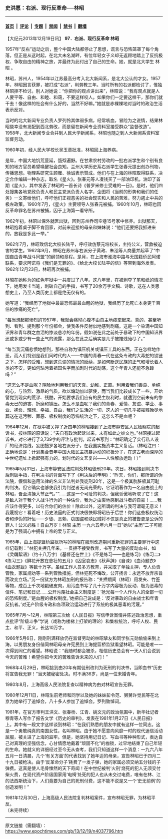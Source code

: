 ### 史洪愿：右派、现行反革命──林昭

---

#### [首页](../../../..?n4037796) &nbsp;|&nbsp; [评论](../../../../../epoch-comment?n4037796) &nbsp;|&nbsp; [专题](../../../../../epoch-special?n4037796) &nbsp;|&nbsp; [禁闻](../../../../../epoch-news?n4037796) &nbsp;|&nbsp; [禁书](../../../../../books?n4037796) &nbsp;|&nbsp; [翻墙](https://github.com/gfw-breaker/nogfw/blob/master/README.md?n4037796)


<div class="post_content" id="artbody" itemprop="articleBody">
 <!-- article content begin -->
 <p>
  【大纪元2013年12月19日讯】
  <b>
   97．右派、现行反革命
   <ok href="https://www.epochtimes.com/gb/tag/%E6%9E%97%E6%98%AD.html">
    林昭
   </ok>
  </b>
 </p>
 <p>
  1957年“反右”运动之后，整个中国大陆都停止了思想，谎言与恐怖笼罩了每个角落，但正是从这时起，在北大未名湖畔，有位年轻女子义却无返顾地踏上了反抗极权、争取自由的精神之旅，并最终为此付出了自己的生命。她，就是北大学生
  <ok href="https://www.epochtimes.com/gb/tag/%E6%9E%97%E6%98%AD.html">
   林昭
  </ok>
  。
 </p>
 <p>
  林昭，苏州人，1954年以江苏最高分考入北大新闻系，是北大公认的才女。1957年，林昭因言获罪，被打成“右派”，判劳教三年。当时所有的右派都检讨了，惟独林昭拒不检讨。别人对她说：“你把你的观点讲出来”，林昭说：“我有观点就是人人要平等、自由、和睦、和蔼，不要这样咬人。如果你们一定要这样干，那你们就干去！像这样的社会有什么好的，当然不好嘛。”她就是赤裸裸地对当时的政治生活表示反对。
 </p>
 <p>
  当时的北大新闻专业负责人罗列怜其体弱多病，经常咳血，冒险为之说情，结果林昭侥幸没有发配到西北劳改，而是留在新闻专业资料室接受群众“监督改造”。1958年，北大新闻专业合并到人民大学新闻系，林昭也随之到人大新闻系资料室监督劳动。
 </p>
 <p>
  1960年初，经人民大学校长吴玉章批准，林昭回上海养病。
 </p>
 <p>
  是年，中国大地饥荒蔓延，饿殍遍野。在甘肃农村劳改的一批右派学生和个别有良知的地方官员希望唤醒社会良知。兰州大学历史系右派学生张春元提出创办刊物，传播思想。物理系研究生顾雁、徐诚表示赞成。他们与在上海的林昭取得联系，决定合作编辑一种杂志，取名《星火》。张春元等人凑钱买了一部油印机，油印了首期《星火》，其中发表了林昭的一首长诗《普罗米修士受难的一日》。是时，他们四处搜集各地党政负责人和民主党派负责人名字，企图将《当前的形势和我们的任务》一文寄给他们，呼吁他们正视恶劣的社会现实和人民的苦难，努力遏止中共的极左政策。1960年7月，《星火》主要领导人张春元被捕。1960年10月，林昭也因反革命罪名在苏州被捕，囚于上海第一看守所。
 </p>
 <p>
  1962年初，林昭以保外就医出狱，回到苏州乔司空巷15号家中修养。出狱那天，林昭抱着桌子脚不肯回家，对前来迎接的母亲和妹妹说：“他们还要把我抓进来的，放我是多此一举。”
 </p>
 <p>
  1962年7月，林昭致信北大校长陆平，呼吁效仿蔡元培校长，主持公义，营救被迫害的学生。1962年9月，林昭在苏州与右派分子黄政、朱泓等人商量并起草了“中国自由青年战斗同盟”的纲领和章程。是月，在上海市淮海中路与无国籍侨民阿诺联系，要求阿诺将《我们是无罪的》、《给北大校长陆平的信》等带到海外发表。1962年12月23日，林昭再次被捕。
 </p>
 <p>
  林昭在她称为的红色牢狱中一共度过了八年。这八年里，在被剥夺了笔和纸的情况下，她用发卡当笔，刺破自己的手指，书写了20余万字文稿、诗歌，这在人类思想史上，乃至人类历史上都是绝无仅有的。
 </p>
 <p>
  她写道：“我经历了地狱中最最恐怖最最血醒的地狱，我经历了比死亡本身更千百倍的惨痛的死亡”。
 </p>
 <p>
  “每当想起那惨烈的1957年，我就会痛彻心腹不由自主地痉挛起来。真的，甚至听到、看到、提到那个年份都会，使我条件反射似地感到剧痛。这是一个染满中国知识界和青年群之血泪的惨淡悲凉的年份。假如说在此之前处于暴政下的中国知识界还或多或少有一些正气的流露，那么在此之后确实是几乎被摧残殆尽了。”
 </p>
 <p>
  “每当我沉痛悲愤地想到，那些自称为镇压机关或镇压工具的东西，正在怎样地作恶，而人们特别是我们同时代的人——中国的青春一代在这条专政的大毒蛇的锁链之下，怎样的受难，想到这荒谬的情况的延续，是如何断送民族的正气和增长着人类的不安，更如何玷污着祖国名字而加剧时代的动荡，这个年青人还能不急躁吗？”
 </p>
 <p>
  “这怎么不是血呢？阴险地利用我们的天真、幼稚、正直。利用着我们善良、单纯的心，与热烈、激昂的气质，欲以煽动加以驱使，而当我们比较成长了一些，开始警觉到现实的荒谬、残酷，开始要求我们应有的民主权利时，就遭到空前未有的惨毒无已的迫害、折磨和镇压。怎么不是血呢？我们的青春、爱情、友谊、学业、事业、抱负、理想、幸福、自由，我们之生活的一切，这人的一切几乎被摧残殆尽地葬送在这污秽、罪恶、极权制度的恐怖统治之下，这怎么不是血呢？
 </p>
 <p>
  1964年12月，在狱中被关押了近四年的林昭接到了上海市静安区人民检察院的起诉书，按林昭的原话说：“夫自有政治起诉以来，未有如此之妙文也。”林昭接过起诉书，对它进行了3,739字的评注与批判。起诉书写到：“林昭确定了实行私人设厂的经济路线，妄图搜罗各地右派分子，在我国实施资本主义复活。（林昭注曰：正确地说是：计划集合昔年中国大陆民主抗暴运动的积极分子，在这古老而深厚的中世纪遗址上掀起强有力的，划时代的文艺复兴——人性解放运动！）”
 </p>
 <p>
  1965年5月31日，上海市静安区法院判处林昭徒刑20年。次日，林昭接到判决书后刺破手指，在判决书的背面写下了《判决后的申明》：“昨天，你们，那所谓的伪法院，假借和盗用法律的名义非法判处我徒刑20年，这是一个极其肮脏极其可耻的判决。但它确实也够使我引为判逆者无尚光荣的，它证明著作为一名自由战士的林昭，吾至清操大节正气。”“……这是一个可耻的判决，但我骄傲地听取了它！这是敌人对于我个人战斗行为的一种估价，我为之由衷地感到战斗者的自豪！……我应该作得更多，以符合你们的估价！除此以外，这所谓的判决与我可谓毫无意义！我蔑视它！看着吧！历史法庭的正式判决很快即将昭告于后世！你们这些极权统治者和诈伪的奸佞——歹徒、恶赖、窃国盗和殃民贼将不仅是真正的被告更是公诉的罪人！公义必胜！自由万岁！林昭 主历 一九六五年六月一日”她以“主历”二子可能是为了强调心中拥有上帝的爱与正义。
 </p>
 <p>
  1965年，由上海提篮桥监狱所写的林昭在服刑改造期间重新犯罪的主要罪行中这样记载到：“林犯关押几年来，一贯拒不接受教育，书写了大量的反动血书，如《灵耦絮语》（约十八万字）《基督还在世上》《不是练习——也是练习》《练习二》《练习三》《鲜花开放在悲壮的五月》《囚室哀志》《秋声辞》《自谏》《血诗题衣》《血衣题跋》等数十万字。虽经工作人员多方教育，并采取了单独关押，专人负责管教，家属规劝等一系列管教措施，但林犯死不悔改，公开扬言：永远不放弃宗旨而改变立场。”另一份狱方为林昭加刑的报告称：“关押期间（林昭）用发夹、竹签等物，成百上千次地戳破皮肉，用污血书写了几十万字内容极为反动、极为恶毒的信件、笔记和日记……公开污蔑社会主义制度是：‘抢光每一个人作为人的全部一切的恐怖制度。’‘是血腥的极权制度。’她把自己说成是：‘反对暴政的自由战士和年青反抗者。’对无产阶级专政和各项政治运动进行了系统的极其恶毒的污蔑。”
 </p>
 <p>
  1965年7月～12月，林昭第三次给《人民日报》写信申诉案情并陈述政治思想，重点批评“阶级斗争”学说（戏称为楼梯上打架的理论）和集权统治，呼吁人权、民主、和平、正义，长达10万字。
 </p>
 <p>
  1966年5月6日，刚刚刑满释放仍在监督劳动的林昭挚友和同学张元勋偷偷来到上海，以男朋友身份偕同林昭母亲许宪民到上海提篮桥监狱看望林昭。可能是唯一一次得到同仁的看望。林昭说：“我随时都会被杀，相信历史总会有一天人们会说到今天的苦难！希望你把今天的苦难告诉未来的人们！”
 </p>
 <p>
  1968年4月29日，林昭接到由20年有期徒刑改判为死刑的判决书，当即血书“历史将宣告我无罪！”当天被秘密处决。时不满36岁，尚是一位未婚青年。
 </p>
 <p>
  1980年8月，上海高级人民法院复查以精神病为由对林昭宣告无罪。
 </p>
 <p>
  1980年12月11日，林昭生前老师和同学以及她的妹妹彭令范、舅舅许觉民等在北京为她举行了追悼会，八十多人参加了追悼会。罗列致悼词。
 </p>
 <p>
  1981年，在官方审判王洪文、张春桥、江青、姚文元的政治氛围中，新华社记者穆青等人写作了报告文学《历史的审判》，发表在1981年1月27日《人民日报》上。其中有一段文字这样谈到林昭：“在我们熟悉的朋友中就有这样一位同志。这是一个勇敢纯真的南国女性，名叫林昭。由于她不愿意向风靡一时的现代迷信活动屈服，被关进了上海的监牢。但是，她坚持用记日记、写血书等种种形式，表达自己对真理的坚强信念，心甘情愿地戴着“顽固不化”的枷锁，过早地结束了自己年轻的生命。她就义的详细经过至今无从查考，我们只知道这样一个消息：一九六八年五月一日清晨，几个‘有关方面’的代表找到了她年迈的母亲，宣告林昭已于四月二十九日被枪决。由于‘反革命分子’耗费了一发子弹，她的家属必须交纳五分钱的子弹费。这真是使人毛骨悚然的天下奇闻！在中世纪被判‘火刑’烧死的犯人无须交付柴火费，在现代资产阶级国家用‘电椅’处死的犯人也从未交过电费，唯有在林、江的法西斯统治下，人们竟要为自己的死刑付费，这不能不说是又一个‘史无前例’的创造发明！”
 </p>
 <p>
  1981年12月30日，上海高级人民法院复判林昭案件，宣布林昭无罪，为林昭平反。
  <br/>
  （未完待续）
 </p>
 <!-- article content end -->
 <div id="below_article_ad">
 </div>
</div>


---

原文链接（需翻墙）：https://www.epochtimes.com/gb/13/12/19/n4037796.htm